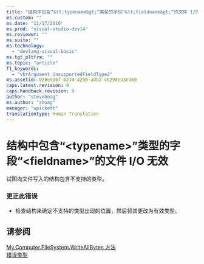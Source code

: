 ```yaml
---
title: "结构中包含“&lt;typename&gt;”类型的字段“&lt;fieldname&gt;”的文件 I/O 无效 | Microsoft Docs"
ms.custom: ""
ms.date: "11/17/2016"
ms.prod: "visual-studio-dev14"
ms.reviewer: ""
ms.suite: ""
ms.technology: 
  - "devlang-visual-basic"
ms.tgt_pltfrm: ""
ms.topic: "article"
f1_keywords: 
  - "vbrArgument_UnsupportedFieldType2"
ms.assetid: 028e936f-6210-4290-adb2-46298e13e160
caps.latest.revision: 9
caps.handback.revision: 9
author: "stevehoag"
ms.author: "shoag"
manager: "wpickett"
translationtype: Human Translation
---
```

# 结构中包含“&lt;typename&gt;”类型的字段“&lt;fieldname&gt;”的文件 I/O 无效
试图向文件写入的结构包含不支持的类型。  
  
### 更正此错误  
  
-   检查结构来确定不支持的类型出现的位置，然后将其更改为有效类型。  
  
## 请参阅  
 [My.Computer.FileSystem.WriteAllBytes 方法](http://msdn.microsoft.com/zh-cn/b1a24dc1-eac8-4e22-8ffa-cc3bacbaf826)   
 [错误类型](../../visual-basic/programming-guide/language-features/error-types.md)